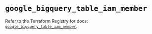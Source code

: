 # `google_bigquery_table_iam_member`

Refer to the Terraform Registry for docs: [`google_bigquery_table_iam_member`](https://registry.terraform.io/providers/hashicorp/google/6.38.0/docs/resources/bigquery_table_iam_member).
